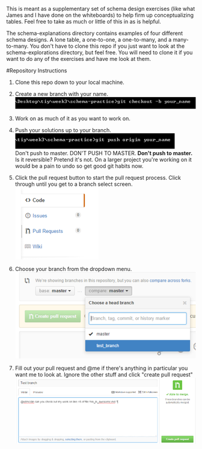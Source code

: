This is meant as a supplementary set of schema design exercises (like what James and I have done on the whiteboards) to help firm up conceptualizing tables.  Feel free to take as much or little of this in as is helpful.  

The schema-explanations directory contains examples of four different schema designs.  A lone table, a one-to-one, a one-to-many, and a many-to-many.  You don't have to clone this repo if you just want to look at the schema-explorations directory, but feel free.  You will need to clone it if you want to do any of the exercises and have me look at them.

#Repository Instructions
1.  Clone this repo down to your local machine.

2.  Create a new branch with your name.
![Branch me](img/branchinstructions.png)

3.  Work on as much of it as you want to work on.

4.  Push your solutions up to your branch.
![Don't Push to Master](img/dontpushtomaster.png)  
Don't push to master.  DON'T PUSH TO MASTER.  **Don't push to master.**
Is it reversible?  Pretend it's not.  On a larger project you're working on it would be a pain to undo so get good git habits now.

5.  Click the pull request button to start the pull request process.  Click through until you get to a branch select screen.  
![Pull Request](img/pr.png)

6.  Choose your branch from the dropdown menu.
![Test Branch](img/testbranch.png)

7.  Fill out your pull request and @me if there's anything in particular you want me to look at.  Ignore the other stuff and click "create pull request"
![Pull Request Example](img/prfilled.png)